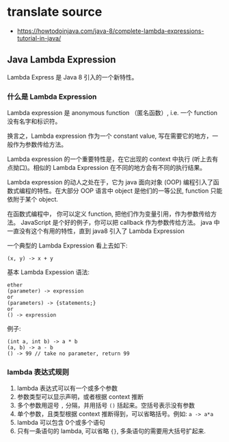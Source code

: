 # translate source
* https://howtodoinjava.com/java-8/complete-lambda-expressions-tutorial-in-java/

## Java Lambda Expression
Lambda Express 是 Java 8 引入的一个新特性。

### 什么是 Lambda Expression 
Lambda expression 是 anonymous function （匿名函数）, i.e. 一个 function 没有名字和标识符。

换言之，Lambda expression 作为一个 constant value, 写在需要它的地方，一般作为参数传给方法。

Lambda expression 的一个重要特性是，在它出现的 context 中执行 (听上去有点拗口)。相似的 Lambda Expression 在不同的地方会有不同的执行结果。

Lambda expression 的动人之处在于，它为 java 面向对象 (OOP) 编程引入了函数式编程的特性。在大部分 OOP 语言中 object 是他们的一等公民, function 只能依附于某个 object.

在函数式编程中， 你可以定义 function, 把他们作为变量引用，作为参数传给方法。 JavaScript 是个好的例子，你可以把 callback 作为参数传给方法。 java 中一直没有这个有用的特性，直到 java8 引入了 Lambda Expression

一个典型的 Lambda Expression 看上去如下:
```
(x, y) -> x + y
```

基本 Lambda Expession 语法:
```
ether
(parameter) -> expression
or 
(parameters) -> {statements;}
or
() -> expression
```

例子:
```
(int a, int b) -> a * b
(a, b) -> a - b 
() -> 99 // take no parameter, return 99 
```

### lambda 表达式规则
1. lambda 表达式可以有一个或多个参数
2. 参数类型可以显示声明，或者根据 context 推断
3. 多个参数用逗号 `,` 分隔，并用括号 `()` 括起来。空括号表示没有参数
4. 单个参数，且类型根据 context 推断得到，可以省略括号。例如: `a -> a*a`
5. lambda 可以包含 0个或多个语句
6. 只有一条语句的 lambda, 可以省略 `{}`, 多条语句的需要用大括号扩起来.


 